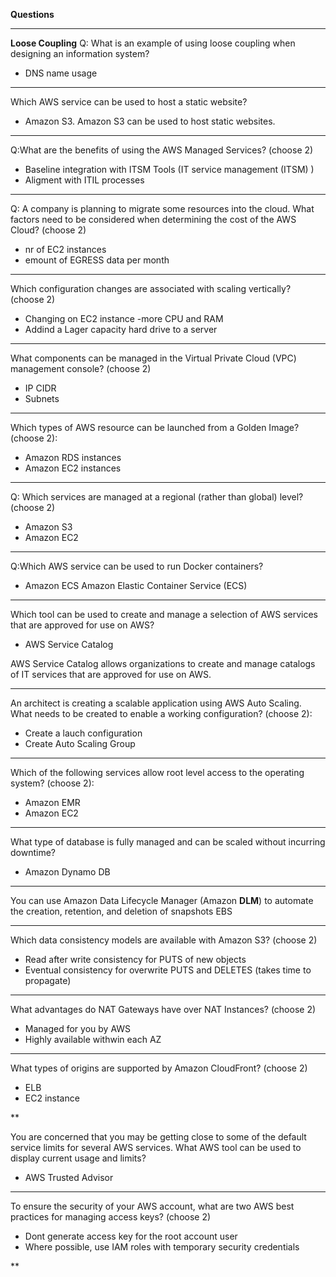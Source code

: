 **Questions**

***
**Loose Coupling**
Q: 
What is an example of using loose coupling when designing an information system?

- DNS name usage


***
Which AWS service can be used to host a static website?

- Amazon S3. Amazon S3 can be used to host static websites.
***

Q:What are the benefits of using the AWS Managed Services? (choose 2)

- Baseline integration with ITSM Tools (IT service management (ITSM) )
- Aligment with ITIL processes
***
Q:
A company is planning to migrate some resources into the cloud. What factors need to be considered when determining the cost of the AWS Cloud? (choose 2)
- nr of EC2 instances
- emount of EGRESS data per month

***
Which configuration changes are associated with scaling vertically? (choose 2)
- Changing on EC2 instance -more CPU and RAM
- Addind a Lager capacity hard drive to a server
***
What components can be managed in the Virtual Private Cloud (VPC) management console? (choose 2)
- IP CIDR
- Subnets
***
Which types of AWS resource can be launched from a Golden Image? (choose 2):
- Amazon RDS instances
- Amazon EC2 instances

***
Q: Which services are managed at a regional (rather than global) level? (choose 2)
- Amazon S3
- Amazon EC2

***
Q:Which AWS service can be used to run Docker containers?
- Amazon ECS Amazon Elastic Container Service (ECS) 

***
Which tool can be used to create and manage a selection of AWS services that are approved for use on AWS?
- AWS Service Catalog

AWS Service Catalog allows organizations to create and manage catalogs of IT services that are approved for use on AWS. 

***
An architect is creating a scalable application using AWS Auto Scaling. What needs to be created to enable a working configuration? (choose 2):
- Create a lauch configuration
- Create Auto Scaling Group

***
Which of the following services allow root level access to the operating system? (choose 2):
- Amazon EMR
- Amazon EC2

***
What type of database is fully managed and can be scaled without incurring downtime?

- Amazon Dynamo DB

***
You can use Amazon Data Lifecycle Manager (Amazon **DLM**) to automate the creation, retention,
and deletion of snapshots EBS

***
Which data consistency models are available with Amazon S3? (choose 2)

- Read after write consistency for PUTS of new objects
- Eventual consistency for overwrite PUTS and DELETES (takes time to propagate)

***

What advantages do NAT Gateways have over NAT Instances? (choose 2)

- Managed for you by AWS
- Highly available withwin each AZ

***

What types of origins are supported by Amazon CloudFront? (choose 2)

- ELB
- EC2 instance

**

You are concerned that you may be getting close to some of the default service limits for several AWS services. What AWS tool can be used to display current usage and limits?    

- AWS Trusted Advisor

***

To ensure the security of your AWS account, what are two AWS best practices for managing access keys? (choose 2)    

- Dont generate access key for the root account user
- Where possible, use IAM roles with temporary security credentials

**





